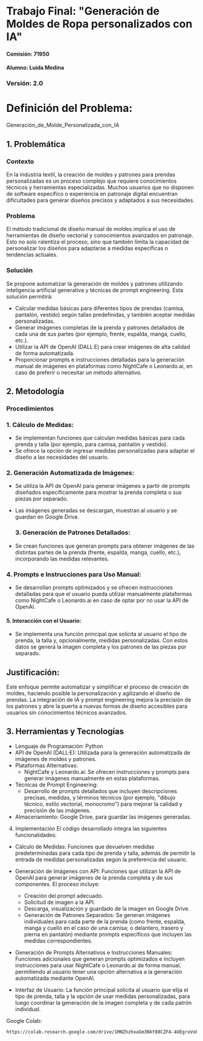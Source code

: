 # Trabajo Final: "Generación de Moldes de Ropa personalizados con IA"

#### Comisión: 71950   

#### Alumno: Luida Medina

### Versión: 2.0

# Definición del Problema:
Generación_de_Molde_Personalizada_con_IA

## 1. Problemática
### Contexto
En la industria textil, la creación de moldes y patrones para prendas personalizadas es un proceso complejo que requiere conocimientos técnicos y herramientas especializadas. Muchos usuarios que no disponen de software específico o experiencia en patronaje digital encuentran dificultades para generar diseños precisos y adaptados a sus necesidades.

### Problema
El método tradicional de diseño manual de moldes implica el uso de herramientas de diseño vectorial y conocimientos avanzados en patronaje. Esto no solo ralentiza el proceso, sino que también limita la capacidad de personalizar los diseños para adaptarse a medidas específicas o tendencias actuales.

### Solución
Se propone automatizar la generación de moldes y patrones utilizando inteligencia artificial generativa y técnicas de prompt engineering. Esta solución permitirá:
* Calcular medidas básicas para diferentes tipos de prendas (camisa, pantalón, vestido) según tallas predefinidas, y también aceptar medidas personalizadas.
* Generar imágenes completas de la prenda y patrones detallados de cada una de sus partes (por ejemplo, frente, espalda, manga, cuello, etc.).
* Utilizar la API de OpenAI (DALL·E) para crear imágenes de alta calidad de forma automatizada.
* Proporcionar prompts e instrucciones detalladas para la generación manual de imágenes en plataformas como NightCafe o Leonardo.ai, en caso de preferir o necesitar un método alternativo.

## 2. Metodología
### Procedimientos
 ### 1. Cálculo de Medidas:

* Se implementan funciones que calculan medidas básicas para cada prenda y talla (por ejemplo, para camisa, pantalón y vestido).
* Se ofrece la opción de ingresar medidas personalizadas para adaptar el diseño a las necesidades del usuario.
  
 ### 2. Generación Automatizada de Imágenes:
* Se utiliza la API de OpenAI para generar imágenes a partir de prompts diseñados específicamente para mostrar la prenda completa o sus piezas por separado.
* Las imágenes generadas se descargan, muestran al usuario y se guardan en Google Drive.

  ### 3. Generación de Patrones Detallados:

* Se crean funciones que generan prompts para obtener imágenes de las distintas partes de la prenda (frente, espalda, manga, cuello, etc.), incorporando las medidas relevantes.

### 4. Prompts e Instrucciones para Uso Manual:
* Se desarrollan prompts optimizados y se ofrecen instrucciones detalladas para que el usuario pueda utilizar manualmente plataformas como NightCafe o Leonardo.ai en caso de optar por no usar la API de OpenAI.
  
#### 5. Interacción con el Usuario:
* Se implementa una función principal que solicita al usuario el tipo de prenda, la talla y, opcionalmente, medidas personalizadas. Con estos datos se genera la imagen completa y los patrones de las piezas por separado.

## Justificación:
Este enfoque permite automatizar y simplificar el proceso de creación de moldes, haciendo posible la personalización y agilizando el diseño de prendas. La integración de IA y prompt engineering mejora la precisión de los patrones y abre la puerta a nuevas formas de diseño accesibles para usuarios sin conocimientos técnicos avanzados.

## 3. Herramientas y Tecnologías
* Lenguaje de Programación: Python
* API de OpenAI (DALL·E): Utilizada para la generación automatizada de imágenes de moldes y patrones.
* Plataformas Alternativas:
  * NightCafe y Leonardo.ai: Se ofrecen instrucciones y prompts para generar imágenes manualmente en estas plataformas.
* Técnicas de Prompt Engineering:
  * Desarrollo de prompts detallados que incluyen descripciones precisas, medidas, y términos técnicos (por ejemplo, "dibujo técnico, estilo vectorial, monocromo") para mejorar la calidad y precisión de las imágenes.
* Almacenamiento: Google Drive, para guardar las imágenes generadas.

4. Implementación
El código desarrollado integra las siguientes funcionalidades:

* Cálculo de Medidas: Funciones que devuelven medidas predeterminadas para cada tipo de prenda y talla, además de permitir la entrada de medidas personalizadas según la preferencia del usuario.

* Generación de Imágenes con API: Funciones que utilizan la API de OpenAI para generar imágenes de la prenda completa y de sus componentes. El proceso incluye:

  * Creación del prompt adecuado.
  * Solicitud de imagen a la API.
  * Descarga, visualización y guardado de la imagen en Google Drive.
  * Generación de Patrones Separados: Se generan imágenes individuales para cada parte de la prenda (como frente, espalda, manga y cuello en el caso de una camisa; o delantero, trasero y pierna en pantalón) mediante prompts específicos que incluyen las medidas correspondientes.

* Generación de Prompts Alternativos e Instrucciones Manuales: Funciones adicionales que generan prompts optimizados e incluyen instrucciones para usar NightCafe o Leonardo.ai de forma manual, permitiendo al usuario tener una opción alternativa a la generación automatizada mediante OpenAI.

* Interfaz de Usuario: La función principal solicita al usuario que elija el tipo de prenda, talla y la opción de usar medidas personalizadas, para luego coordinar la generación de la imagen completa y de cada patrón individual.


Google Colab:
   ```bash
https://colab.research.google.com/drive/1MNZhzhxaGm3NkY88CZFA-4UEgroVoFYp?usp=sharing

